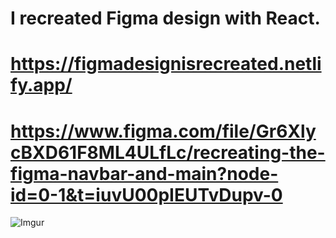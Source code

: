 # I recreated Figma design with React.
# https://figmadesignisrecreated.netlify.app/
# https://www.figma.com/file/Gr6XlycBXD61F8ML4ULfLc/recreating-the-figma-navbar-and-main?node-id=0-1&t=iuvU00pIEUTvDupv-0
![Imgur](https://imgur.com/2Uhci1M.png)